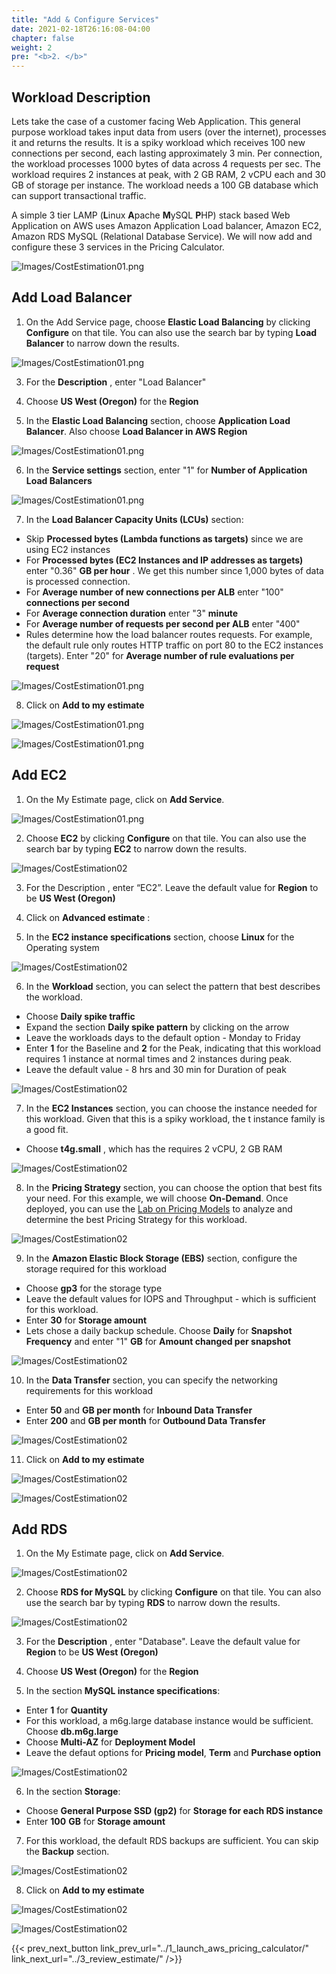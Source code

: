 ```yaml
---
title: "Add & Configure Services"
date: 2021-02-18T26:16:08-04:00
chapter: false
weight: 2
pre: "<b>2. </b>"
---
```


## Workload Description
Lets take the case of a customer facing Web Application. This general purpose workload takes input data from users (over the internet), processes it and returns the results. It is a spiky workload which receives 100 new connections per second, each lasting approximately 3 min. Per connection, the workload processes 1000 bytes of data across 4 requests per sec. The workload requires 2 instances at peak, with 2 GB RAM, 2 vCPU each and 30 GB of storage per instance. The workload needs a 100 GB database which can support transactional traffic. 

A simple 3 tier LAMP (**L**inux **A**pache **M**ySQL **P**HP) stack based Web Application on AWS uses Amazon Application Load balancer, Amazon EC2, Amazon RDS MySQL (Relational Database Service). We will now add and configure these 3 services in the Pricing Calculator. 

![Images/CostEstimation01.png](/Cost/100_9_Cost_Estimation/Images/CostEstimation01.png)

## Add Load Balancer
1. On the Add Service page, choose **Elastic Load Balancing** by clicking **Configure** on that tile. You can also use the search bar by typing **Load Balancer** to narrow down the results. 

![Images/CostEstimation01.png](/Cost/100_9_Cost_Estimation/Images/CostEstimation03.png)

3. For the **Description** , enter "Load Balancer"

4. Choose **US West (Oregon)** for the **Region**

5. In the **Elastic Load Balancing** section, choose **Application Load Balancer**. Also choose **Load Balancer in AWS Region**

![Images/CostEstimation01.png](/Cost/100_9_Cost_Estimation/Images/CostEstimation04.png)

6. In the **Service settings** section, enter "1" for **Number of Application Load Balancers**

![Images/CostEstimation01.png](/Cost/100_9_Cost_Estimation/Images/CostEstimation05.png)

7. In the **Load Balancer Capacity Units (LCUs)** section:
* Skip **Processed bytes (Lambda functions as targets)** since we are using EC2 instances 
* For **Processed bytes (EC2 Instances and IP addresses as targets)** enter "0.36" **GB per hour** . We get this number since 1,000 bytes of data is processed connection. 
* For **Average number of new connections per ALB** enter "100" **connections per second**
* For **Average connection duration** enter "3" **minute**
* For **Average number of requests per second per ALB** enter "400" 
* Rules determine how the load balancer routes requests. For example, the default rule only routes HTTP traffic on port 80 to the EC2 instances (targets). Enter "20" for **Average number of rule evaluations per request**

![Images/CostEstimation01.png](/Cost/100_9_Cost_Estimation/Images/CostEstimation06.png)

8. Click on **Add to my estimate**

![Images/CostEstimation01.png](/Cost/100_9_Cost_Estimation/Images/CostEstimation07.png)

![Images/CostEstimation01.png](/Cost/100_9_Cost_Estimation/Images/CostEstimation08.png)

## Add EC2  
1. On the My Estimate page, click on **Add Service**. 

![Images/CostEstimation01.png](/Cost/100_9_Cost_Estimation/Images/CostEstimation08.png)

2. Choose **EC2** by clicking **Configure** on that tile. You can also use the search bar by typing **EC2** to narrow down the results. 

![Images/CostEstimation02](/Cost/100_9_Cost_Estimation/Images/CostEstimation10.png)

3. For the Description , enter “EC2”. Leave the default value for **Region** to be **US West (Oregon)** 

4. Click on **Advanced estimate** :

5. In the **EC2 instance specifications** section, choose **Linux** for the Operating system

![Images/CostEstimation02](/Cost/100_9_Cost_Estimation/Images/CostEstimation11.png)

6. In the **Workload** section, you can select the pattern that best describes the workload. 
* Choose **Daily spike traffic**
* Expand the section **Daily spike pattern** by clicking on the arrow
* Leave the workloads days to the default option - Monday to Friday
* Enter **1** for the Baseline and **2** for the Peak, indicating that this workload requires 1 instance at normal times and 2 instances during peak.
* Leave the default value - 8 hrs and 30 min for Duration of peak

![Images/CostEstimation02](/Cost/100_9_Cost_Estimation/Images/CostEstimation12.png)

7. In the **EC2 Instances** section, you can choose the instance needed for this workload. Given that this is a spiky workload, the t instance family is a good fit. 
* Choose **t4g.small** , which has the requires 2 vCPU, 2 GB RAM 

![Images/CostEstimation02](/Cost/100_9_Cost_Estimation/Images/CostEstimation13.png)

8. In the **Pricing Strategy** section, you can choose the option that best fits your need. For this example, we will choose **On-Demand**. Once deployed, you can use the [Lab on Pricing Models](https://www.wellarchitectedlabs.com/cost/100_labs/100_3_pricing_models/) to analyze and determine the best Pricing Strategy for this workload.

![Images/CostEstimation02](/Cost/100_9_Cost_Estimation/Images/CostEstimation14.png)

9. In the **Amazon Elastic Block Storage (EBS)** section, configure the storage required for this workload
* Choose **gp3** for the storage type
* Leave the default values for IOPS and Throughput - which is sufficient for this workload. 
* Enter **30** for **Storage amount**
* Lets chose a daily backup schedule. Choose **Daily** for **Snapshot Frequency** and enter "1" **GB** for **Amount changed per snapshot**

![Images/CostEstimation02](/Cost/100_9_Cost_Estimation/Images/CostEstimation15.png)

10. In the **Data Transfer** section, you can specify the networking requirements for this workload
* Enter **50** and **GB per month** for **Inbound Data Transfer**
* Enter **200** and **GB per month** for **Outbound Data Transfer**

![Images/CostEstimation02](/Cost/100_9_Cost_Estimation/Images/CostEstimation16.png)

11. Click on **Add to my estimate**

![Images/CostEstimation02](/Cost/100_9_Cost_Estimation/Images/CostEstimation17.png)

![Images/CostEstimation02](/Cost/100_9_Cost_Estimation/Images/CostEstimation18.png)

## Add RDS 
1. On the My Estimate page, click on **Add Service**. 

![Images/CostEstimation02](/Cost/100_9_Cost_Estimation/Images/CostEstimation19.png)

2. Choose **RDS for MySQL** by clicking **Configure** on that tile. You can also use the search bar by typing **RDS** to narrow down the results. 

![Images/CostEstimation02](/Cost/100_9_Cost_Estimation/Images/CostEstimation20.png)

3. For the **Description** , enter "Database". Leave the default value for **Region** to be **US West (Oregon)** 

4. Choose **US West (Oregon)** for the **Region**

5. In the section **MySQL instance specifications**:
* Enter **1** for **Quantity**
* For this workload, a m6g.large database instance would be sufficient. Choose **db.m6g.large** 
* Choose **Multi-AZ** for **Deployment Model**
* Leave the defaut options for **Pricing model**, **Term** and **Purchase option** 

![Images/CostEstimation02](/Cost/100_9_Cost_Estimation/Images/CostEstimation21.png)

6. In the section **Storage**:
* Choose **General Purpose SSD (gp2)** for **Storage for each RDS instance**
* Enter **100** **GB** for **Storage amount**

7. For this workload, the default RDS backups are sufficient. You can skip the **Backup** section.

![Images/CostEstimation02](/Cost/100_9_Cost_Estimation/Images/CostEstimation22.png)

8. Click on **Add to my estimate**

![Images/CostEstimation02](/Cost/100_9_Cost_Estimation/Images/CostEstimation23.png)

![Images/CostEstimation02](/Cost/100_9_Cost_Estimation/Images/CostEstimation24.png)

{{< prev_next_button link_prev_url="../1_launch_aws_pricing_calculator/" link_next_url="../3_review_estimate/" />}}


